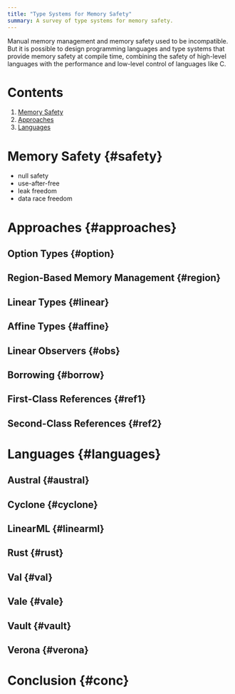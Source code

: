 ```yaml
---
title: "Type Systems for Memory Safety"
summary: A survey of type systems for memory safety.
---
```


Manual memory management and memory safety used to be incompatible. But it is
possible to design programming languages and type systems that provide memory
safety at compile time, combining the safety of high-level languages with the
performance and low-level control of languages like C.

# Contents

1. [Memory Safety](#safety)
1. [Approaches](#approaches)
1. [Languages](#languages)

# Memory Safety {#safety}

- null safety
- use-after-free
- leak freedom
- data race freedom

# Approaches {#approaches}

## Option Types {#option}

## Region-Based Memory Management {#region}

## Linear Types {#linear}

## Affine Types {#affine}

## Linear Observers {#obs}

## Borrowing {#borrow}

## First-Class References {#ref1}

## Second-Class References {#ref2}

# Languages {#languages}

## Austral {#austral}

## Cyclone {#cyclone}

## LinearML {#linearml}

## Rust {#rust}

## Val {#val}

## Vale {#vale}

## Vault {#vault}

## Verona {#verona}

# Conclusion {#conc}
